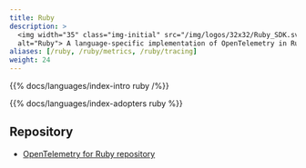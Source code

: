 ```yaml
---
title: Ruby
description: >
  <img width="35" class="img-initial" src="/img/logos/32x32/Ruby_SDK.svg"
  alt="Ruby"> A language-specific implementation of OpenTelemetry in Ruby.
aliases: [/ruby, /ruby/metrics, /ruby/tracing]
weight: 24
---
```


{{% docs/languages/index-intro ruby /%}}

{{% docs/languages/index-adopters ruby %}}

## Repository

- [OpenTelemetry for Ruby repository][repo]

[repo]: https://github.com/open-telemetry/opentelemetry-ruby
